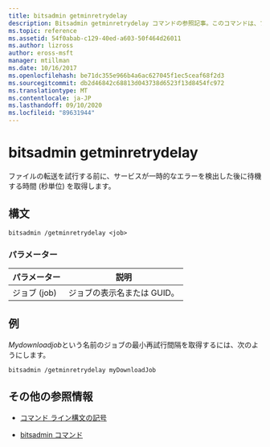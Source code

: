 ```yaml
---
title: bitsadmin getminretrydelay
description: Bitsadmin getminretrydelay コマンドの参照記事。このコマンドは、ファイルの転送を試行する前に、サービスが一時的なエラーを検出した後に待機する時間 (秒単位) を取得します。
ms.topic: reference
ms.assetid: 54f0abab-c129-40ed-a603-50f464d26011
ms.author: lizross
author: eross-msft
manager: mtillman
ms.date: 10/16/2017
ms.openlocfilehash: be71dc355e966b4a6ac627045f1ec5ceaf68f2d3
ms.sourcegitcommit: db2d46842c68813d043738d6523f13d8454fc972
ms.translationtype: MT
ms.contentlocale: ja-JP
ms.lasthandoff: 09/10/2020
ms.locfileid: "89631944"
---
```

# <a name="bitsadmin-getminretrydelay"></a>bitsadmin getminretrydelay

ファイルの転送を試行する前に、サービスが一時的なエラーを検出した後に待機する時間 (秒単位) を取得します。

## <a name="syntax"></a>構文

```
bitsadmin /getminretrydelay <job>
```

### <a name="parameters"></a>パラメーター

| パラメーター | 説明 |
| -------------- | -------------- |
| ジョブ (job) | ジョブの表示名または GUID。 |

## <a name="examples"></a>例

*Mydownloadjob*という名前のジョブの最小再試行間隔を取得するには、次のようにします。

```
bitsadmin /getminretrydelay myDownloadJob
```

## <a name="additional-references"></a>その他の参照情報

- [コマンド ライン構文の記号](command-line-syntax-key.md)

- [bitsadmin コマンド](bitsadmin.md)
